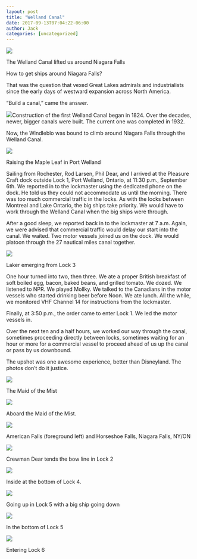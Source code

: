 ```yaml
---
layout: post
title: "Welland Canal"
date: 2017-09-13T07:04:22-06:00
author: Jack
categories: [uncategorized]
---
```


[![](http://windleblo.com/wp-content/uploads/2017/09/IMG_4987-1024x768.jpg)](/wp-content/uploads/2017/09/IMG_4987.jpg)

The Welland Canal lifted us around Niagara Falls

How to get ships around Niagara Falls?

That was the question that vexed Great Lakes admirals and industrialists since the early days of westward expansion across North America.

“Build a canal,” came the answer.

[![](http://windleblo.com/wp-content/uploads/2017/09/820px-Welland_canal_profile.svg_-1.png)](/wp-content/uploads/2017/09/820px-Welland_canal_profile.svg_-1.png)Construction of the first Welland Canal began in 1824. Over the decades, newer, bigger canals were built. The current one was completed in 1932.

Now, the Windleblo was bound to climb around Niagara Falls through the Welland Canal.

[![](http://windleblo.com/wp-content/uploads/2017/09/IMG_4997-300x225.jpg)](/wp-content/uploads/2017/09/IMG_4997.jpg)

Raising the Maple Leaf in Port Welland

Sailing from Rochester, Rod Larsen, Phil Dear, and I arrived at the Pleasure Craft dock outside Lock 1, Port Welland, Ontario, at 11:30 p.m., September 6th. We reported in to the lockmaster using the dedicated phone on the dock. He told us they could not accommodate us until the morning. There was too much commercial traffic in the locks. As with the locks between Montreal and Lake Ontario, the big ships take priority. We would have to work through the Welland Canal when the big ships were through.

After a good sleep, we reported back in to the lockmaster at 7 a.m. Again, we were advised that commercial traffic would delay our start into the canal. We waited. Two motor vessels joined us on the dock. We would platoon through the 27 nautical miles canal together.

[![](http://windleblo.com/wp-content/uploads/2017/09/IMG_5012-300x225.jpg)](/wp-content/uploads/2017/09/IMG_5012.jpg)

Laker emerging from Lock 3

One hour turned into two, then three. We ate a proper British breakfast of soft boiled egg, bacon, baked beans, and grilled tomato. We dozed. We listened to NPR. We played Mollky. We talked to the Canadians in the motor vessels who started drinking beer before Noon. We ate lunch. All the while, we monitored VHF Channel 14 for instructions from the lockmaster.

Finally, at 3:50 p.m., the order came to enter Lock 1. We led the motor vessels in.

Over the next ten and a half hours, we worked our way through the canal, sometimes proceeding directly between locks, sometimes waiting for an hour or more for a commercial vessel to proceed ahead of us up the canal or pass by us downbound.

The upshot was one awesome experience, better than Disneyland. The photos don’t do it justice.

[![](http://windleblo.com/wp-content/uploads/2017/09/IMG_4948-1024x768.jpg)](/wp-content/uploads/2017/09/IMG_4948.jpg)

The Maid of the Mist

[![](http://windleblo.com/wp-content/uploads/2017/09/IMG_4945-e1505306992104-1024x768.jpg)](/wp-content/uploads/2017/09/IMG_4945-e1505306992104.jpg)

Aboard the Maid of the Mist.

[![](http://windleblo.com/wp-content/uploads/2017/09/IMG_4986-1024x236.jpg)](/wp-content/uploads/2017/09/IMG_4986.jpg)

American Falls (foreground left) and Horseshoe Falls, Niagara Falls, NY/ON

[![](http://windleblo.com/wp-content/uploads/2017/09/IMG_5007-e1505273572766-768x1024.jpg)](/wp-content/uploads/2017/09/IMG_5007-e1505273572766.jpg)

Crewman Dear tends the bow line in Lock 2

[![](http://windleblo.com/wp-content/uploads/2017/09/IMG_5018-1024x768.jpg)](/wp-content/uploads/2017/09/IMG_5018.jpg)

Inside at the bottom of Lock 4.

[![](http://windleblo.com/wp-content/uploads/2017/09/IMG_5020-1024x768.jpg)](/wp-content/uploads/2017/09/IMG_5020.jpg)

Going up in Lock 5 with a big ship going down

[![](http://windleblo.com/wp-content/uploads/2017/09/IMG_5016-e1505273517853-768x1024.jpg)](/wp-content/uploads/2017/09/IMG_5016-e1505273517853.jpg)

In the bottom of Lock 5

[![](http://windleblo.com/wp-content/uploads/2017/09/IMG_5022-1024x768.jpg)](/wp-content/uploads/2017/09/IMG_5022.jpg)

Entering Lock 6